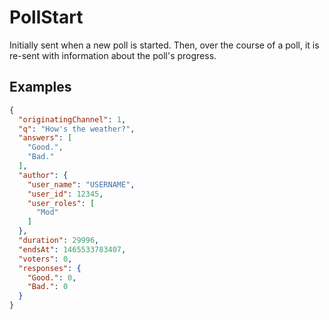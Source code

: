 # PollStart

Initially sent when a new poll is started. Then, over the course of a poll, it is re-sent with information about the poll's progress.

## Examples
```json
{
  "originatingChannel": 1,
  "q": "How's the weather?",
  "answers": [
    "Good.",
    "Bad."
  ],
  "author": {
    "user_name": "USERNAME",
    "user_id": 12345,
    "user_roles": [
      "Mod"
    ]
  },
  "duration": 29996,
  "endsAt": 1465533783407,
  "voters": 0,
  "responses": {
    "Good.": 0,
    "Bad.": 0
  }
}
```

